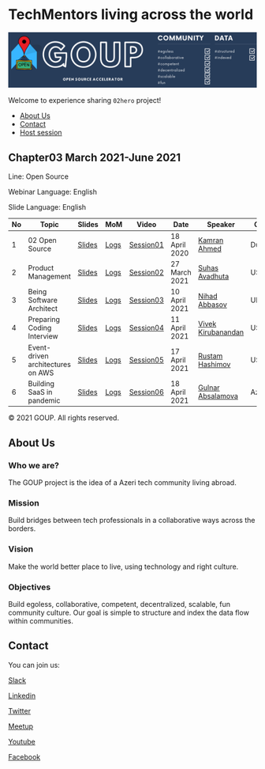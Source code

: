 
# TechMentors living across the world



![alt text](img/banner.png)

Welcome to experience sharing `02hero` project!

- [About Us](#aboutus)
- [Contact](#contact)
- [Host session](howto/hostsession.md)


## Chapter03 March 2021-June 2021

Line: Open Source

Webinar Language: English

Slide Language: English


|No| Topic | Slides|MoM|Video |Date|Speaker|Country|Co-host|Register|
|------|----------------------|---------|---|-----|-----|------|------|------|------|
|1| 02 Open Source|[Slides](/events/02hero/slides/chapter03/Session01_02_OpenSource.pdf)|[Logs](/events/02hero/slides/chapter03/Session01_MeetingMinutes.pdf)|[Session01](https://www.youtube.com/watch?v=FIQBXlG9bwo)| 18 April 2020 | [Kamran Ahmed](https://www.linkedin.com/in/kaamranahmed)| Dubai| [expertech](https://expertech.az)|[Link](https://bit.ly/3c9RNCO)|
|2| Product Management|[Slides](/events/02hero/slides/chapter03/Session02_ProductManagement.pdf)|[Logs](/events/02hero/slides/chapter03/Session02_MeetingMinutes.pdf)|[Session02](https://www.youtube.com/watch?v=MoFzr6VhR4Y)| 27 March 2021 | [Suhas Avadhuta](https://www.linkedin.com/in/suava)| USA| [expertech](https://expertech.az)|[Link]()|
|3| Being Software Architect|[Slides](/events/02hero/slides/chapter03/Session03_BeingSoftwareArchitect.pdf)|[Logs](/events/02hero/slides/chapter03/Session03_MeetingMinutes.pdf)|[Session03](https://www.youtube.com/watch?v=B0SGu67gz20)| 10 April 2021 | [Nihad Abbasov](https://www.linkedin.com/in/nihadabbasov)| Ukraine| [expertech](https://expertech.az)|[Link]()|
|4| Preparing Coding Interview|[Slides](/events/02hero/slides/chapter03/Session04_PraparingCodingInterview.pdf)|[Logs](/events/02hero/slides/chapter03/Session04_MeetingMinutes.pdf)|[Session04](https://www.youtube.com/watch?v=eVckvl2BvxU)| 11 April 2021 | [Vivek Kirubanandan](https://www.linkedin.com/in/vkirub)| USA| [expertech](https://expertech.az)|[Link]()|
|5|Event-driven architectures on AWS|[Slides](/events/02hero/slides/chapter03/Session05_Event-drivenArchitecturesOnAWS.pdf)|[Logs](/events/02hero/slides/chapter03/Session05_MeetingMinutes.pdf)|[Session05](https://www.youtube.com/watch?v=)| 17 April 2021 | [Rustam Hashimov](https://www.linkedin.com/in/rustamhashimov)| USA| [expertech](https://expertech.az)|[Link]()|
|6|Building SaaS in pandemic|[Slides](/events/02hero/slides/chapter03/Session06_BuildingSaaSInPandemic.pdf)|[Logs](/events/02hero/slides/chapter03/Session06_MeetingMinutes.pdf)|[Session06](https://www.youtube.com/watch?v=)| 18 April 2021 | [Gulnar Absalamova](https://www.linkedin.com/in/gulnarabsalamova)| Azerbaijan| [expertech](https://expertech.az)|[Link]()|


© 2021 GOUP. All rights reserved.

## About Us

### Who we are?
The GOUP project is the idea of a Azeri tech community living abroad.

### Mission
Build bridges between tech professionals in a collaborative ways across the borders.

### Vision
Make the world better place to live, using technology and right culture.

### Objectives
Build egoless, collaborative, competent,  decentralized, scalable, fun community culture.
Our goal is simple to structure and index the data flow within communities. 


## Contact
You can join us:

[Slack](https://slack.goupaz.com)

[Linkedin](https://www.linkedin.com/company/goupaz)

[Twitter](https://twitter.com/goupaz)

[Meetup](https://meetup.com/goupaz)

[Youtube](https://www.youtube.com/goupaz)

[Facebook](https://www.facebook.com/goupaz)
